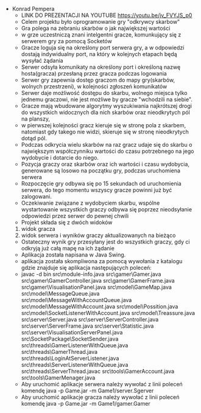* Konrad Pempera
     * LINK DO PREZENTACJI NA YOUTUBE https://youtu.be/jv_FVYJS_p0
     * Celem projektu było oprogramowanie gry "odkrywcy skarbow"
     * Gra polega na zebraniu skarbów o jak największej wartości
     * w grze uczestniczą znani intelgentni gracze, komunkujący się z serwerem gry za pomocą Socketów
     * Gracze loguja się na określony port serwera gry, a w odpowiedzi dostają indywidualny port, na który w kolejnych etapach będą wysyłać żądania
     * Serwer odsyła komunikaty na określony port i określoną nazwę hosta(gracza) przesłaną przez gracza podczas logowania
     * Serwer gry zapewnia dostęp graczom do mapy gry(skarbów, wolnych przestrzeni), w kolejności zgłoszeń komunikatów
     * Serwer daje możliwość dostępu do skarbu, wolnego miejsca tylko jednemu graczowi, nie jest możliwe by gracze "wchodzili na siebie".
     * Gracze mają wbudowane algorytmy wyszukiwania najkrótszej drogi do wszystkich widocznych dla nich skarbów oraz nieodkrytych pól na planszy,
     * w pierwszej kolejności gracz kieruje się w stronę pola z skarbem, natomiast gdy takego nie widzi, skieruje się w stronę nieodkrytych dotąd pól.
     * Podczas odkrycia wielu skarbów na raz gracz udaje się do skarbu o największym współczynniku wartości do czasu potrzebnego na jego wydobycie i dotarcie do niego.
     * Pozycja graczy oraz skarbów oraz ich wartości i czasu wydobycia, generowane są losowo na początku gry, podczas uruchomiena serwera
     * Rozpoczęcie gry odbywa się po 15 sekundach od uruchomienia serwera, do tego momentu wszyscy gracze powinni już być zalogowani.
     * Oczekiwanie związane z wydobyciem skarbu, wspólne wystartowanie wszystkich graczy odbywa się poprzez nieodsyłanie odpowiedzi przez serwer do pewnej chwili
     * Projekt składa się z dwóch widoków
     1) widok gracza
     2) widok serwera i wyników graczy aktualizowanych na bieżąco
     * Ostateczny wynik gry przesyłany jest do wszystkich graczy, gdy ci odkryją już całą mapę na ich żądanie
     * Aplikacja została napisana w Java Swing.
     * aplikacja została skompliwona za pomocą wywołania z katalogu gdzie znajduje się aplikacja następujących poleceń:
     * javac -d bin src\module-info.java src\gamer\Gamer.java src\gamer\GamerController.java src\gamer\GamerFrame.java src\gamer\VisualisationPanel.java src\model\GameMap.java src\model\MessageQueue.java src\model\MessageWithAccountQueue.java src\model\MessageWithAccount.java src\model\Possition.java src\model\SocketListenerWithAccount.java src\model\Treassure.java src\server\Server.java src\server\ServerController.java src\server\ServerFrame.java src\server\Statistic.java src\server\VisualisationServerPanel.java src\SocketPackage\SocketSender.java src\threads\GamerListenerWithQueue.java src\threads\GamerThread.java src\threads\LoginAtServerListener.java src\threads\ServerListenerWithQueue.java src\threads\ServerThread.javac src\tools\GamerAccount.java src\tools\GamerMenager.java
     * Aby uruchomić aplikacje serwera należy wywołać z linii poleceń komendę java -p Game.jar -m Game1/server.Sgerver
     * Aby uruchomić aplikacje gracza należy wywołać z linii poleceń komendę java -p Game.jar -m Game1/gamer.Gamer
